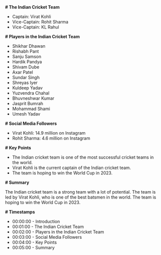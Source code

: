 **# The Indian Cricket Team**

- Captain: Virat Kohli
- Vice-Captain: Rohit Sharma
- Vice-Captain: KL Rahul

**# Players in the Indian Cricket Team**

- Shikhar Dhawan
- Rishabh Pant
- Sanju Samson
- Hardik Pandya
- Shivam Dube
- Axar Patel
- Sundar Singh
- Shreyas Iyer
- Kuldeep Yadav
- Yuzvendra Chahal
- Bhuvneshwar Kumar
- Jasprit Bumrah
- Mohammad Shami
- Umesh Yadav

**# Social Media Followers**

- Virat Kohli: 14.9 million on Instagram
- Rohit Sharma: 4.6 million on Instagram

**# Key Points**

- The Indian cricket team is one of the most successful cricket teams in the world.
- Virat Kohli is the current captain of the Indian cricket team.
- The team is hoping to win the World Cup in 2023.

**# Summary**

The Indian cricket team is a strong team with a lot of potential. The team is led by Virat Kohli, who is one of the best batsmen in the world. The team is hoping to win the World Cup in 2023.

**# Timestamps**

- 00:00:00 - Introduction
- 00:01:00 - The Indian Cricket Team
- 00:02:00 - Players in the Indian Cricket Team
- 00:03:00 - Social Media Followers
- 00:04:00 - Key Points
- 00:05:00 - Summary